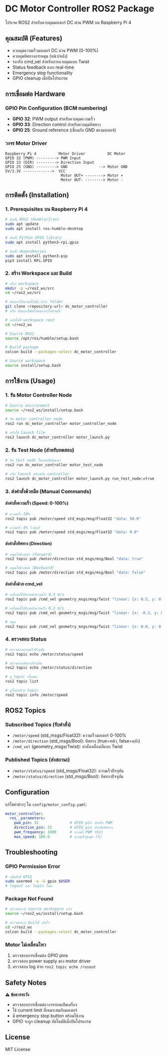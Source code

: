 # DC Motor Controller ROS2 Package

โปรเจค ROS2 สำหรับควบคุมมอเตอร์ DC ผ่าน PWM บน Raspberry Pi 4

## คุณสมบัติ (Features)

- ควบคุมความเร็วมอเตอร์ DC ผ่าน PWM (0-100%)
- ควบคุมทิศทางการหมุน (หน้า/หลัง)
- รองรับ cmd_vel สำหรับการควบคุมแบบ Twist
- Status feedback แบบ real-time
- Emergency stop functionality
- GPIO cleanup เมื่อปิดโปรแกรม

## การเชื่อมต่อ Hardware

### GPIO Pin Configuration (BCM numbering)
- **GPIO 32**: PWM output สำหรับควบคุมความเร็ว
- **GPIO 33**: Direction control สำหรับควบคุมทิศทาง
- **GPIO 25**: Ground reference (เชื่อมกับ GND ของมอเตอร์)

### วงจร Motor Driver
```
Raspberry Pi 4          Motor Driver          DC Motor
GPIO 32 (PWM) ---------> PWM Input
GPIO 33 (DIR) ---------> Direction Input
GPIO 25 (GND) ---------> GND              --> Motor GND
5V/3.3V ------------->  VCC
                         Motor OUT+ --------> Motor +
                         Motor OUT- --------> Motor -
```

## การติดตั้ง (Installation)

### 1. Prerequisites บน Raspberry Pi 4

```bash
# ติดตั้ง ROS2 (Humble/Iron)
sudo apt update
sudo apt install ros-humble-desktop

# ติดตั้ง Python GPIO library
sudo apt install python3-rpi.gpio

# ติดตั้ง dependencies
sudo apt install python3-pip
pip3 install RPi.GPIO
```

### 2. สร้าง Workspace และ Build

```bash
# สร้าง workspace
mkdir -p ~/ros2_ws/src
cd ~/ros2_ws/src

# คัดลอกโปรเจคนี้ไปยัง src folder
git clone <repository-url> dc_motor_controller
# หรือ คัดลอกไฟล์ทั้งหมดจากโปรเจคนี้

# กลับไปที่ workspace root
cd ~/ros2_ws

# Source ROS2
source /opt/ros/humble/setup.bash

# Build package
colcon build --packages-select dc_motor_controller

# Source workspace
source install/setup.bash
```

## การใช้งาน (Usage)

### 1. รัน Motor Controller Node

```bash
# Source environment
source ~/ros2_ws/install/setup.bash

# รัน motor controller node
ros2 run dc_motor_controller motor_controller_node

# หรือใช้ launch file
ros2 launch dc_motor_controller motor_launch.py
```

### 2. รัน Test Node (สำหรับทดสอบ)

```bash
# รัน test node ในเทอร์มินัลแยก
ros2 run dc_motor_controller motor_test_node

# หรือ launch พร้อมกับ controller
ros2 launch dc_motor_controller motor_launch.py run_test_node:=true
```

### 3. ส่งคำสั่งด้วยมือ (Manual Commands)

#### ส่งคำสั่งความเร็ว (Speed: 0-100%)
```bash
# ความเร็ว 50%
ros2 topic pub /motor/speed std_msgs/msg/Float32 "data: 50.0"

# ความเร็ว 0% (หยุด)
ros2 topic pub /motor/speed std_msgs/msg/Float32 "data: 0.0"
```

#### ส่งคำสั่งทิศทาง (Direction)
```bash
# หมุนไปข้างหน้า (Forward)
ros2 topic pub /motor/direction std_msgs/msg/Bool "data: true"

# หมุนไปข้างหลัง (Backward)  
ros2 topic pub /motor/direction std_msgs/msg/Bool "data: false"
```

#### ส่งคำสั่งด้วย cmd_vel
```bash
# เคลื่อนที่ไปข้างหน้าความเร็ว 0.5 m/s
ros2 topic pub /cmd_vel geometry_msgs/msg/Twist "linear: {x: 0.5, y: 0.0, z: 0.0}, angular: {x: 0.0, y: 0.0, z: 0.0}"

# เคลื่อนที่ไปข้างหลังความเร็ว 0.3 m/s
ros2 topic pub /cmd_vel geometry_msgs/msg/Twist "linear: {x: -0.3, y: 0.0, z: 0.0}, angular: {x: 0.0, y: 0.0, z: 0.0}"

# หยุด
ros2 topic pub /cmd_vel geometry_msgs/msg/Twist "linear: {x: 0.0, y: 0.0, z: 0.0}, angular: {x: 0.0, y: 0.0, z: 0.0}"
```

### 4. ตรวจสอบ Status

```bash
# ตรวจสอบความเร็วปัจจุบัน
ros2 topic echo /motor/status/speed

# ตรวจสอบทิศทางปัจจุบัน
ros2 topic echo /motor/status/direction

# ดู topic ทั้งหมด
ros2 topic list

# ดูโครงสร้าง topic
ros2 topic info /motor/speed
```

## ROS2 Topics

### Subscribed Topics (รับคำสั่ง)
- `/motor/speed` (std_msgs/Float32): ความเร็วมอเตอร์ 0-100%
- `/motor/direction` (std_msgs/Bool): ทิศทาง (true=หน้า, false=หลัง)
- `/cmd_vel` (geometry_msgs/Twist): คำสั่งเคลื่อนที่แบบ Twist

### Published Topics (ส่งสถานะ)
- `/motor/status/speed` (std_msgs/Float32): ความเร็วปัจจุบัน
- `/motor/status/direction` (std_msgs/Bool): ทิศทางปัจจุบัน

## Configuration

แก้ไขค่าต่างๆ ใน `config/motor_config.yaml`:

```yaml
motor_controller:
  ros__parameters:
    pwm_pin: 32              # GPIO pin สำหรับ PWM
    direction_pin: 33        # GPIO pin สำหรับทิศทาง
    pwm_frequency: 1000      # ความถี่ PWM (Hz)
    max_speed: 100.0         # ความเร็วสูงสุด (%)
```

## Troubleshooting

### GPIO Permission Error
```bash
# เพิ่มสิทธิ์ GPIO
sudo usermod -a -G gpio $USER
# logout และ login ใหม่
```

### Package Not Found
```bash
# ตรวจสอบว่า source workspace แล้ว
source ~/ros2_ws/install/setup.bash

# ตรวจสอบว่า build สำเร็จ
cd ~/ros2_ws
colcon build --packages-select dc_motor_controller
```

### Motor ไม่เคลื่อนไหว
1. ตรวจสอบการเชื่อมต่อ GPIO pins
2. ตรวจสอบ power supply ของ motor driver
3. ตรวจสอบ log ด้วย `ros2 topic echo /rosout`

## Safety Notes

⚠️ **ข้อควรระวัง**
- ตรวจสอบการเชื่อมต่อวงจรก่อนเปิดเครื่อง
- ใช้ current limit ที่เหมาะสมกับมอเตอร์
- มี emergency stop button พร้อมใช้งาน
- GPIO จะถูก cleanup อัตโนมัติเมื่อปิดโปรแกรม

## License

MIT License 